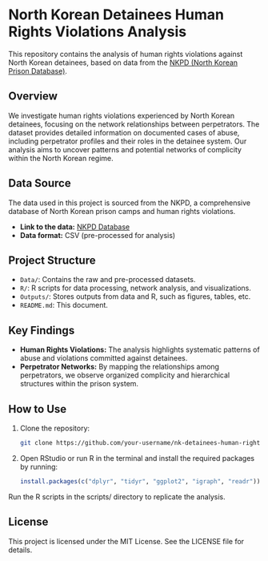 # North Korean Detainees Human Rights Violations Analysis

This repository contains the analysis of human rights violations against North Korean detainees, based on data from the [NKPD (North Korean Prison Database)](https://nkpd.io/en/library/?q=(allAggregations:!f,from:0,includeUnpublished:!f,limit:30,order:asc,sort:title,treatAs:number,unpublished:!f)).

## Overview

We investigate human rights violations experienced by North Korean detainees, focusing on the network relationships between perpetrators. The dataset provides detailed information on documented cases of abuse, including perpetrator profiles and their roles in the detainee system. Our analysis aims to uncover patterns and potential networks of complicity within the North Korean regime.

## Data Source

The data used in this project is sourced from the NKPD, a comprehensive database of North Korean prison camps and human rights violations.

- **Link to the data:** [NKPD Database](https://nkpd.io/en/library/?q=(allAggregations:!f,from:0,includeUnpublished:!f,limit:30,order:asc,sort:title,treatAs:number,unpublished:!f))
- **Data format:** CSV (pre-processed for analysis)

## Project Structure

- `Data/`: Contains the raw and pre-processed datasets.
- `R/`: R scripts for data processing, network analysis, and visualizations.
- `Outputs/`: Stores outputs from data and R, such as figures, tables, etc.
- `README.md`: This document.

## Key Findings

- **Human Rights Violations:** The analysis highlights systematic patterns of abuse and violations committed against detainees.
- **Perpetrator Networks:** By mapping the relationships among perpetrators, we observe organized complicity and hierarchical structures within the prison system.

## How to Use

1. Clone the repository:
   ```bash
   git clone https://github.com/your-username/nk-detainees-human-rights.git
   ```
   
2. Open RStudio or run R in the terminal and install the required packages by running:
   ```r
   install.packages(c("dplyr", "tidyr", "ggplot2", "igraph", "readr"))
   ```

Run the R scripts in the scripts/ directory to replicate the analysis.

## License
This project is licensed under the MIT License. See the LICENSE file for details.

